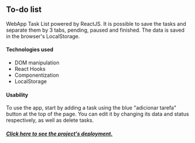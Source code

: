 <h2>To-do list</h2>

<p>WebApp Task List powered by ReactJS. It is possible to save the tasks and separate them by 3 tabs, pending, paused and finished. The data is saved in the browser's LocalStorage.</p>

<h4>Technologies used</h4>
<ul>
  <li>DOM manipulation</li>
  <li>React Hooks</li>
  <li>Componentization</li>
  <li>LocalStorage</li>
</ul>

<h4>Usability</h4>

<p>To use the app, start by adding a task using the blue "adicionar tarefa" button at the top of the page. You can edit it by changing its data and status respectively, as well as delete tasks.</p>

<h5><a href="https://tarefaagil.vercel.app/" target="_blank">Click here to see the project's deployment.</a></h5>
